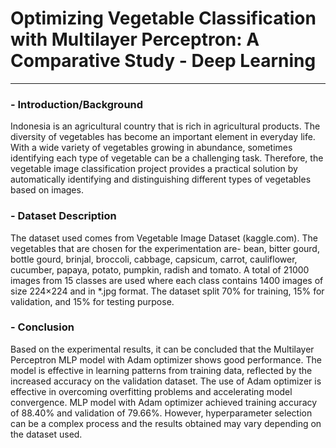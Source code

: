 # Optimizing Vegetable Classification with Multilayer Perceptron: A Comparative Study - Deep Learning


---
### -  Introduction/Background
Indonesia is an agricultural country that is rich in agricultural products. The diversity of vegetables has become an important element in everyday life. With a wide variety of vegetables growing in abundance, sometimes identifying each type of vegetable can be a challenging task. Therefore, the vegetable image classification project provides a practical solution by automatically identifying and distinguishing different types of vegetables based on images.

### - Dataset Description
The dataset used comes from Vegetable Image Dataset (kaggle.com). The vegetables that are chosen for the experimentation are- bean, bitter gourd, bottle gourd, brinjal, broccoli, cabbage, capsicum, carrot, cauliflower, cucumber, papaya, potato, pumpkin, radish and tomato. A total of 21000 images from 15 classes are used where each class contains 1400 images of size 224×224 and in *.jpg format. The dataset split 70% for training, 15% for validation, and 15% for testing purpose. 

### - Conclusion
Based on the experimental results, it can be concluded that the Multilayer Perceptron MLP model with Adam optimizer shows good performance. The model is effective in learning patterns from training data, reflected by the increased accuracy on the validation dataset. The use of Adam optimizer is effective in overcoming overfitting problems and accelerating model convergence. MLP model with Adam optimizer achieved training accuracy of 88.40% and validation of 79.66%. However, hyperparameter selection can be a complex process and the results obtained may vary depending on the dataset used.
